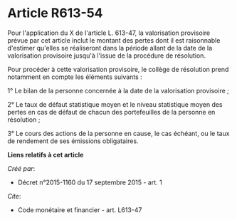 # Article R613-54

Pour l'application du X de l'article L. 613-47, la valorisation provisoire prévue par cet article inclut le montant des
pertes dont il est raisonnable d'estimer qu'elles se réaliseront dans la période allant de la date de la valorisation
provisoire jusqu'à l'issue de la procédure de résolution.

Pour procéder à cette valorisation provisoire, le collège de résolution prend notamment en compte les éléments suivants :

1° Le bilan de la personne concernée à la date de la valorisation provisoire ;

2° Le taux de défaut statistique moyen et le niveau statistique moyen des pertes en cas de défaut de chacun des portefeuilles
de la personne en résolution ;

3° Le cours des actions de la personne en cause, le cas échéant, ou le taux de rendement de ses émissions obligataires.

**Liens relatifs à cet article**

_Créé par_:

  - Décret n°2015-1160 du 17 septembre 2015 - art. 1

_Cite_:

  - Code monétaire et financier - art. L613-47
